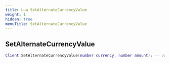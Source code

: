```yaml
---
title: Lua SetAlternateCurrencyValue
weight: 1
hidden: true
menuTitle: SetAlternateCurrencyValue
---
```

## SetAlternateCurrencyValue
```lua
Client:SetAlternateCurrencyValue(number currency, number amount); -- void
```
